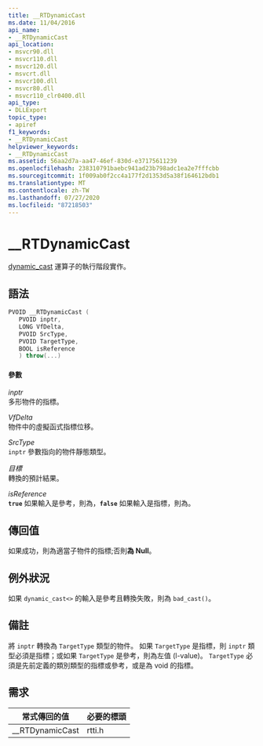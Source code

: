 ```yaml
---
title: __RTDynamicCast
ms.date: 11/04/2016
api_name:
- __RTDynamicCast
api_location:
- msvcr90.dll
- msvcr110.dll
- msvcr120.dll
- msvcrt.dll
- msvcr100.dll
- msvcr80.dll
- msvcr110_clr0400.dll
api_type:
- DLLExport
topic_type:
- apiref
f1_keywords:
- __RTDynamicCast
helpviewer_keywords:
- __RTDynamicCast
ms.assetid: 56aa2d7a-aa47-46ef-830d-e37175611239
ms.openlocfilehash: 238310791baebc941ad23b798adc1ea2e7fffcbb
ms.sourcegitcommit: 1f009ab0f2cc4a177f2d1353d5a38f164612bdb1
ms.translationtype: MT
ms.contentlocale: zh-TW
ms.lasthandoff: 07/27/2020
ms.locfileid: "87218503"
---
```

# <a name="__rtdynamiccast"></a>__RTDynamicCast

[dynamic_cast](../cpp/dynamic-cast-operator.md) 運算子的執行階段實作。

## <a name="syntax"></a>語法

```cpp
PVOID __RTDynamicCast (
   PVOID inptr,
   LONG VfDelta,
   PVOID SrcType,
   PVOID TargetType,
   BOOL isReference
   ) throw(...)
```

#### <a name="parameters"></a>參數

*inptr*<br/>
多形物件的指標。

*VfDelta*<br/>
物件中的虛擬函式指標位移。

*SrcType*<br/>
`inptr` 參數指向的物件靜態類型。

*目標*<br/>
轉換的預計結果。

*isReference*<br/>
**`true`** 如果輸入是參考，則為，**`false`** 如果輸入是指標，則為。

## <a name="return-value"></a>傳回值

如果成功，則為適當子物件的指標;否則**為 Null**。

## <a name="exceptions"></a>例外狀況

如果 `dynamic_cast<>` 的輸入是參考且轉換失敗，則為 `bad_cast()`。

## <a name="remarks"></a>備註

將 `inptr` 轉換為 `TargetType` 類型的物件。 如果 `TargetType` 是指標，則 `inptr` 類型必須是指標；或如果 `TargetType` 是參考，則為左值 (l-value)。 `TargetType` 必須是先前定義的類別類型的指標或參考，或是為 void 的指標。

## <a name="requirements"></a>需求

|常式傳回的值|必要的標頭|
|-------------|---------------------|
|__RTDynamicCast|rtti.h|
